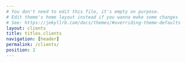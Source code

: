 ```yaml
---
# You don't need to edit this file, it's empty on purpose.
# Edit theme's home layout instead if you wanna make some changes
# See: https://jekyllrb.com/docs/themes/#overriding-theme-defaults
layout: clients
title: titles.clients
navigation: [header]
permalink: /clients/
position: 2
---
```

